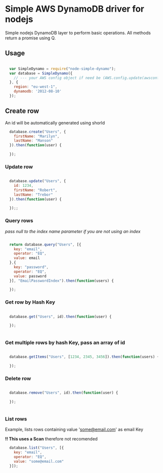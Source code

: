# Simple AWS DynamoDB driver for nodejs

Simple nodejs DynamoDB layer to perform basic operations. All methods return a promise using Q.

## Usage

```javascript

  var SimpleDynamo = require("node-simple-dynamo");
  var database = SimpleDynamo({
    // --- your AWS config object if need be (AWS.config.update(awsconfig));
  }, {
    region: "eu-west-1",
    dynamodb: '2012-08-10'
  });

```

## Create row

An id will be automatically generated using shorId

```javascript
  database.create("Users", {
    firstName: "Marilyn",
    lastName: "Manson"
  }).then(function(user) {
  
  });

```

### Update row

```javascript

  database.update("Users", {
    id: 1234,
    firstName: "Robert",
    lastName: "Trebor"
  }).then(function(user) {
  
  });;

```

### Query rows

*pass null to the index name parameter if you are not using an index*

```javascript

  return database.query("Users", [{
    key: "email",
    operator: "EQ",
    value: email
  },{
    key: "password",
    operator: "EQ",
    value: password
  }], "EmailPasswordIndex").then(function(users) {
  
  });

```

### Get row by Hash Key

```javascript

  database.get("Users", id).then(function(user) {
  
  });
  
```

### Get multiple rows by hash Key, pass an array of id

```javascript

  database.getItems("Users", [1234, 2345, 3456]).then(function(users) {
  
  });

```

### Delete row

```javascript

  database.remove("Users", id).then(function(user) {
  
  });
  
```

### List rows

Example, lists rows containing value 'some@email.com' as email Key

**!! This uses a Scan** therefore not recomended

```javascript
  database.list("Users", [{
    key: "email",
    operator: "EQ",
    value: "some@email.com"
  }]);
  
```
